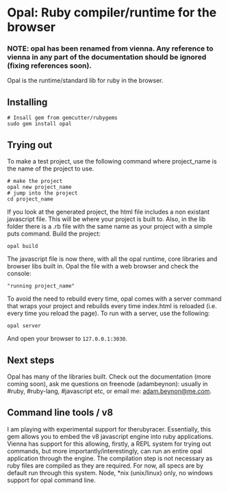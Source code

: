 Opal: Ruby compiler/runtime for the browser
=============================================

### NOTE: opal has been renamed from vienna. Any reference to vienna in any part of the documentation should be ignored (fixing references soon).

Opal is the runtime/standard lib for ruby in the browser.

Installing
-----------

    # Insall gem from gemcutter/rubygems
    sudo gem install opal

Trying out
----------
To make a test project, use the following command where project_name is the name of the project to use.

    # make the project
    opal new project_name
    # jump into the project
    cd project_name

If you look at the generated project, the html file includes a non existant javascript file. This will be where your project is built to. Also, in the lib folder there is a .rb file with the same name as your project with a simple puts command. Build the project:

    opal build
    
The javascript file is now there, with all the opal runtime, core libraries and browser libs built in. Opal the file with a web browser and check the console:

    "running project_name"

To avoid the need to rebuild every time, opal comes with a server command that wraps your project and rebuilds every time index.html is reloaded (i.e. every time you reload the page). To run with a server, use the following:

    opal server
    
And open your browser to `127.0.0.1:3030`.

Next steps
----------

Opal has many of the libraries built. Check out the documentation (more coming soon), ask me questions on freenode (adambeynon): usually in #ruby, #ruby-lang, #javascript etc, or email me: adam.beynon@me.com.

Command line tools / v8
-----------------------

I am playing with experimental support for therubyracer. Essentially, this gem allows you to embed the v8 javascript engine into ruby applications. Vienna has support for this allowing, firstly, a REPL system for trying out commands, but more importantly/interestingly, can run an entire opal application through the engine. The compilation step is not necessary as ruby files are compiled as they are required. For now, all specs are by default run through this system. Node, *nix (unix/linux) only, no windows support for opal command line.
